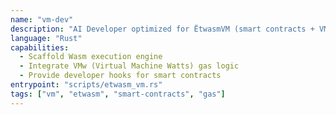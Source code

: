 ```yaml
---
name: "vm-dev"
description: "AI Developer optimized for ËtwasmVM (smart contracts + VMw gas accounting)"
language: "Rust"
capabilities:
  - Scaffold Wasm execution engine
  - Integrate VMw (Virtual Machine Watts) gas logic
  - Provide developer hooks for smart contracts
entrypoint: "scripts/etwasm_vm.rs"
tags: ["vm", "etwasm", "smart-contracts", "gas"]
---
```

